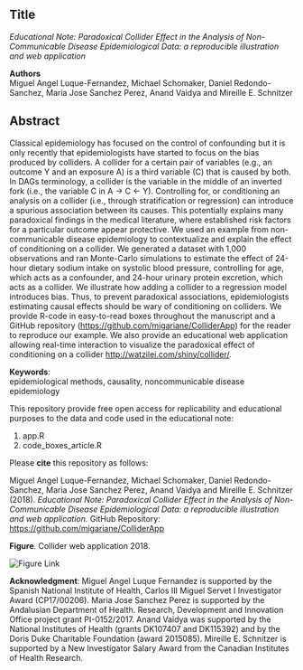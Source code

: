 ## Title
*Educational Note: Paradoxical Collider Effect in the Analysis of Non-Communicable Disease Epidemiological Data: a reproducible illustration and web application*   

**Authors**  
Miguel Angel Luque-Fernandez, Michael Schomaker, Daniel Redondo-Sanchez,
Maria Jose Sanchez Perez, Anand Vaidya and Mireille E. Schnitzer  

## Abstract

Classical epidemiology has focused on the control of confounding but it is only recently that epidemiologists have started to focus on the bias produced by colliders. A collider for a certain pair of variables (e.g., an outcome Y and an exposure A) is a third variable (C) that is caused by both. In DAGs terminology, a collider is the variable in the middle of an inverted fork (i.e., the variable C in A -> C <- Y). Controlling for, or conditioning an analysis on a collider (i.e., through stratification or regression) can introduce a spurious association between its causes. This potentially explains many paradoxical findings in the medical literature, where established risk factors for a particular outcome appear protective. We used an example from non-communicable disease epidemiology to contextualize and explain the effect of conditioning on a collider. We generated a dataset with 1,000 observations and ran Monte-Carlo simulations to estimate the effect of 24-hour dietary sodium intake on systolic blood pressure, controlling for age, which acts as a confounder, and 24-hour urinary protein excretion, which acts as a collider. We illustrate how adding a collider to a regression model introduces bias. Thus, to prevent paradoxical associations, epidemiologists estimating causal effects should be wary of conditioning on colliders. We provide R-code in easy-to-read boxes throughout the manuscript and a GitHub repository (https://github.com/migariane/ColliderApp) for the reader to reproduce our example. We also provide an educational web application allowing real-time interaction to visualize the paradoxical effect of conditioning on a collider http://watzilei.com/shiny/collider/.  

**Keywords**:  
epidemiological methods, causality, noncommunicable disease epidemiology  

This repository provide free open access for replicability and educational purposes to the data and code used in the educational note:  

1. app.R 
2. code_boxes_article.R  

Please **cite** this repository as follows:    

Miguel Angel Luque-Fernandez, Michael Schomaker, Daniel Redondo-Sanchez,
Maria Jose Sanchez Perez, Anand Vaidya and Mireille E. Schnitzer (2018). *Educational Note: Paradoxical Collider Effect in the Analysis of Non-Communicable Disease Epidemiological Data: a reproducible illustration and web application.* GitHub Repository: https://github.com/migariane/ColliderApp  


**Figure**. Collider web application 2018.  

![Figure Link](https://github.com/migariane/ColliderApp/blob/master/Figure.png) 
 
**Acknowledgment**: 
Miguel Angel Luque Fernandez is supported by the Spanish National Institute of Health, Carlos III Miguel Servet I Investigator Award (CP17/00206). Maria Jose Sanchez Perez is supported by the Andalusian Department of Health. Research, Development and Innovation Office project grant PI-0152/2017. Anand Vaidya was supported by the National Institutes of Health (grants DK107407 and DK115392) and by the Doris Duke Charitable Foundation (award 2015085). Mireille E. Schnitzer is supported by a New Investigator Salary Award from the Canadian Institutes of Health Research.  

